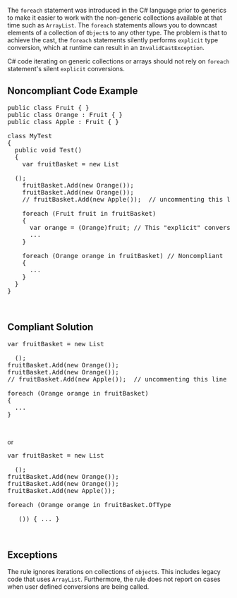 The `foreach` statement was introduced in the C# language prior to generics to make it easier to work with the non-generic collections
available at that time such as `ArrayList`. The `foreach` statements allows you to downcast elements of a collection of
`Object`s to any other type. The problem is that to achieve the cast, the `foreach` statements silently performs
`explicit` type conversion, which at runtime can result in an `InvalidCastException`.

C# code iterating on generic collections or arrays should not rely on `foreach` statement's silent `explicit`
conversions.

## Noncompliant Code Example

<pre>
public class Fruit { }
public class Orange : Fruit { }
public class Apple : Fruit { }

class MyTest
{
  public void Test()
  {
    var fruitBasket = new List
 <fruit>
  ();
    fruitBasket.Add(new Orange());
    fruitBasket.Add(new Orange());
    // fruitBasket.Add(new Apple());  // uncommenting this line will make both foreach below throw an InvalidCastException

    foreach (Fruit fruit in fruitBasket)
    {
      var orange = (Orange)fruit; // This "explicit" conversion is hidden within the foreach loop below
      ...
    }

    foreach (Orange orange in fruitBasket) // Noncompliant
    {
      ...
    }
  }
}

 </fruit></pre>

## Compliant Solution

<pre>
var fruitBasket = new List
 <orange>
  ();
fruitBasket.Add(new Orange());
fruitBasket.Add(new Orange());
// fruitBasket.Add(new Apple());  // uncommenting this line won't compile

foreach (Orange orange in fruitBasket)
{
  ...
}

 </orange></pre>

or

<pre>
var fruitBasket = new List
 <fruit>
  ();
fruitBasket.Add(new Orange());
fruitBasket.Add(new Orange());
fruitBasket.Add(new Apple());

foreach (Orange orange in fruitBasket.OfType
  <orange>
   ()) { ... } 
  </orange>
 </fruit></pre>

## Exceptions

The rule ignores iterations on collections of `object`s. This includes legacy code that uses `ArrayList`. Furthermore, the
rule does not report on cases when user defined conversions are being called.